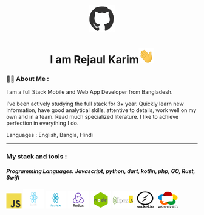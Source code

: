 <div style="text-align: center">
    <img src="./image/github.gif"  height='70' width='70'/>
</div>

<h1 style="text-align:center">I am Rejaul Karim<img src='./image/hi.gif' height='40' width='40'/></h1>

### 🧑‍💻 About Me :

I am a full Stack Mobile and Web App Developer from Bangladesh.

I’ve been actively studying the full stack for 3+ year. Quickly learn new information, have good analytical skills, attentive to details, work well on my own and in a team. Read much specialized literature. I like to achieve perfection in everything I do.

Languages : English, Bangla, Hindi

---

### My stack and tools :
##### Programming Languages: Javascript, python, dart, kotlin, php, GO, Rust, Swift
<p>
<img src='./image/javascript.png' height='40' width='40'/> 
<img src='./image/react.png' height='50' width='55'/>
<img src='./image/react-native.png' height='45' width='55'/>
<img src='./image/redux.png' height='45' width='55'/>
<img src='./image/node.png' height='45' width='55'/>
<img src='./image/express.png' height='45' width='55'/>
<img src='./image/socketio.png' height='45' width='55'/>
<img src='./image/webRTC.png' height='45' width='55'/>
</p>
